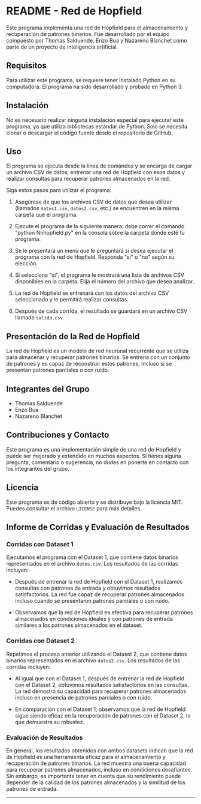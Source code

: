 # README - Red de Hopfield

Este programa implementa una red de Hopfield para el almacenamiento y recuperación de patrones binarios. Fue desarrollado por el equipo compuesto por Thomas Salduende, Enzo Bua y Nazareno Blanchet como parte de un proyecto de inteligencia artificial.

## Requisitos

Para utilizar este programa, se requiere tener instalado Python en su computadora. El programa ha sido desarrollado y probado en Python 3.

## Instalación

No es necesario realizar ninguna instalación especial para ejecutar este programa, ya que utiliza bibliotecas estándar de Python. Solo se necesita clonar o descargar el código fuente desde el repositorio de GitHub.

## Uso

El programa se ejecuta desde la línea de comandos y se encarga de cargar un archivo CSV de datos, entrenar una red de Hopfield con esos datos y realizar consultas para recuperar patrones almacenados en la red.

Siga estos pasos para utilizar el programa:

1. Asegúrese de que los archivos CSV de datos que desea utilizar (llamados `datos1.csv`, `datos2.csv`, etc.) se encuentren en la misma carpeta que el programa.

2. Ejecute el programa de la siguiente manera: debe correr el comando "python Nnhopfield.py" en la consola sobre la carpeta donde esté tu programa.

3. Se le presentará un menú que le preguntará si desea ejecutar el programa con la red de Hopfield. Responda "si" o "no" según su elección.

4. Si selecciona "si", el programa le mostrará una lista de archivos CSV disponibles en la carpeta. Elija el número del archivo que desea analizar.

5. La red de Hopfield se entrenará con los datos del archivo CSV seleccionado y le permitirá realizar consultas.

6. Después de cada corrida, el resultado se guardará en un archivo CSV llamado `salida.csv`.

## Presentación de la Red de Hopfield

La red de Hopfield es un modelo de red neuronal recurrente que se utiliza para almacenar y recuperar patrones binarios. Se entrena con un conjunto de patrones y es capaz de reconstruir estos patrones, incluso si se presentan patrones parciales o con ruido.

## Integrantes del Grupo

- Thomas Salduende
- Enzo Bua
- Nazareno Blanchet

## Contribuciones y Contacto

Este programa es una implementación simple de una red de Hopfield y puede ser mejorado y extendido en muchos aspectos. Si tienes alguna pregunta, comentario o sugerencia, no dudes en ponerte en contacto con los integrantes del grupo.

## Licencia

Este programa es de código abierto y se distribuye bajo la licencia MIT. Puedes consultar el archivo `LICENSE` para más detalles.





## Informe de Corridas y Evaluación de Resultados

### Corridas con Dataset 1

Ejecutamos el programa con el Dataset 1, que contiene datos binarios representados en el archivo `datos.csv`. Los resultados de las corridas incluyen:

- Después de entrenar la red de Hopfield con el Dataset 1, realizamos consultas con patrones de entrada y obtuvimos resultados satisfactorios. La red fue capaz de recuperar patrones almacenados incluso cuando se presentaron patrones parciales o con ruido.

- Observamos que la red de Hopfield es efectiva para recuperar patrones almacenados en condiciones ideales y con patrones de entrada similares a los patrones almacenados en el dataset.

### Corridas con Dataset 2

Repetimos el proceso anterior utilizando el Dataset 2, que contiene datos binarios representados en el archivo `datos2.csv`. Los resultados de las corridas incluyen:

- Al igual que con el Dataset 1, después de entrenar la red de Hopfield con el Dataset 2, obtuvimos resultados satisfactorios en las consultas. La red demostró su capacidad para recuperar patrones almacenados incluso en presencia de patrones parciales o con ruido.

- En comparación con el Dataset 1, observamos que la red de Hopfield sigue siendo eficaz en la recuperación de patrones con el Dataset 2, lo que demuestra su robustez.

### Evaluación de Resultados

En general, los resultados obtenidos con ambos datasets indican que la red de Hopfield es una herramienta eficaz para el almacenamiento y recuperación de patrones binarios. La red muestra una buena capacidad para recuperar patrones almacenados, incluso en condiciones desafiantes. Sin embargo, es importante tener en cuenta que su rendimiento puede depender de la calidad de los patrones almacenados y la similitud de los patrones de entrada.

---


